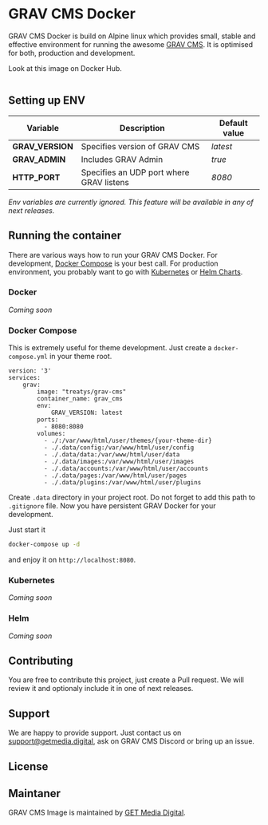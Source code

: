 # GRAV CMS Docker

GRAV CMS Docker is build on Alpine linux which provides small, stable and effective environment for running the awesome [GRAV CMS](https://getgrav.org). It is optimised for both, production and development.

Look at this image on Docker Hub.
```

```

## Setting up ENV

| Variable | Description | Default value |
| --- | --- | --- |
| **GRAV_VERSION** | Specifies version of GRAV CMS  | _latest_ |
| **GRAV_ADMIN** | Includes GRAV Admin | _true_ |
| **HTTP_PORT** | Specifies an UDP port where GRAV listens  | _8080_ |

_Env variables are currently ignored. This feature will be available in any of next releases._

## Running the container

There are various ways how to run your GRAV CMS Docker. For development, [Docker Compose](#docker-compose) is your best call. For production environment, you probably want to go with [Kubernetes](#kubernetes) or [Helm Charts](#helm).

### Docker

_Coming soon_

### Docker Compose

This is extremely useful for theme development. Just create a `docker-compose.yml` in your theme root.

```
version: '3'
services:
    grav:
        image: "treatys/grav-cms"
        container_name: grav_cms
        env:
            GRAV_VERSION: latest
        ports:
          - 8080:8080
        volumes:
          - ./:/var/www/html/user/themes/{your-theme-dir}
          - ./.data/config:/var/www/html/user/config
          - ./.data/data:/var/www/html/user/data
          - ./.data/images:/var/www/html/user/images
          - ./.data/accounts:/var/www/html/user/accounts
          - ./.data/pages:/var/www/html/user/pages
          - ./.data/plugins:/var/www/html/user/plugins

```

Create `.data` directory in your project root. Do not forget to add this path to `.gitignore` file. Now you have persistent GRAV Docker for your development.

Just start it

```bash
docker-compose up -d
```

and enjoy it on `http://localhost:8080`.

### Kubernetes

_Coming soon_

### Helm

_Coming soon_

## Contributing

You are free to contribute this project, just create a Pull request. We will review it and optionaly include it in one of next releases. 

## Support

We are happy to provide support. Just contact us on support@getmedia.digital, ask on GRAV CMS Discord or bring up an issue.

## License

## Maintaner

GRAV CMS Image is maintained by [GET Media Digital](https://getmedia.digital).